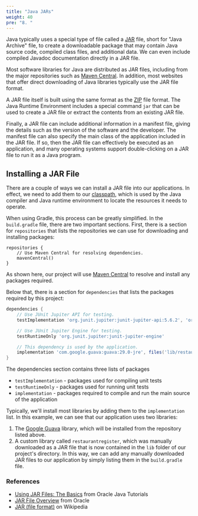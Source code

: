```yaml
---
title: "Java JARs"
weight: 40
pre: "8. "
---
```

Java typically uses a special type of file called a [JAR](https://en.wikipedia.org/wiki/JAR_(file_format)) file, short for "Java Archive" file, to create a downloadable package that may contain Java source code, compiled class files, and additional data. We can even include compiled Javadoc documentation directly in a JAR file.

Most software libraries for Java are distributed as JAR files, including from the major repositories such as [Maven Central](https://search.maven.org/). In addition, most websites that offer direct downloading of Java libraries typically use the JAR file format. 

A JAR file itself is built using the same format as the [ZIP](https://en.wikipedia.org/wiki/ZIP_(file_format)) file format. The Java Runtime Environment includes a special command `jar` that can be used to create a JAR file or extract the contents from an existing JAR file.

Finally, a JAR file can include additional information in a manifest file, giving the details such as the version of the software and the developer. The manifest file can also specify the main class of the application included in the JAR file. If so, then the JAR file can effectively be executed as an application, and many operating systems support double-clicking on a JAR file to run it as a Java program. 

## Installing a JAR File

There are a couple of ways we can install a JAR file into our applications. In effect, we need to add them to our [classpath](https://en.wikipedia.org/wiki/Classpath), which is used by the Java compiler and Java runtime environment to locate the resources it needs to operate.

When using Gradle, this process can be greatly simplified. In the `build.gradle` file, there are two important sections. First, there is a section for `repositories` that lists the repositories we can use for downloading and installing packages:

```
repositories {
    // Use Maven Central for resolving dependencies.
    mavenCentral()
}
```

As shown here, our project will use [Maven Central](https://search.maven.org/) to resolve and install any packages required.

Below that, there is a section for `dependencies` that lists the packages required by this project:

```groovy
dependencies {
    // Use JUnit Jupiter API for testing.
    testImplementation 'org.junit.jupiter:junit-jupiter-api:5.6.2', 'org.hamcrest:hamcrest:2.2', 'org.junit.jupiter:junit-jupiter-params', 'org.mockito:mockito-inline:3.8.0', 'org.mockito:mockito-junit-jupiter:3.8.0'

    // Use JUnit Jupiter Engine for testing.
    testRuntimeOnly 'org.junit.jupiter:junit-jupiter-engine'

    // This dependency is used by the application.
    implementation 'com.google.guava:guava:29.0-jre', files('lib/restaurantregister-v0.1.0.jar')
}
```

The dependencies section contains three lists of packages

* `testImplementation` - packages used for compiling unit tests
* `testRuntimeOnly` - packages used for running unit tests
* `implementation` - packages required to compile and run the main source of the application

Typically, we'll install most libraries by adding them to the `implementation` list. In this example, we can see that our application uses two libraries:

1. The [Google Guava](https://github.com/google/guava/wiki) library, which will be installed from the repository listed above.
2. A custom library called `restaurantregister`, which was manually downloaded as a JAR file that is now contained in the `lib` folder of our project's directory. In this way, we can add any manually downloaded JAR files to our application by simply listing them in the `build.gradle` file. 

### References

* [Using JAR Files: The Basics](https://docs.oracle.com/javase/tutorial/deployment/jar/basicsindex.html) from Oracle Java Tutorials
* [JAR File Overview](https://docs.oracle.com/javase/8/docs/technotes/guides/jar/jarGuide.html) from Oracle
* [JAR (file format)](https://en.wikipedia.org/wiki/JAR_(file_format)) on Wikipedia
